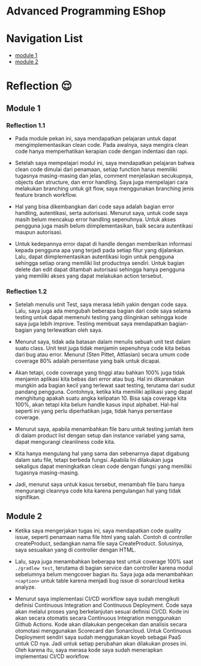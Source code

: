 # Advanced Programming EShop
# Navigation List
- [module 1](#module-1)
- [module 2](#module-2)
# Reflection :relieved:

## Module 1

### Reflection 1.1

- Pada module pekan ini, saya mendapatkan pelajaran untuk dapat mengimplementasikan clean code. Pada awalnya, saya mengira clean code hanya memperhatikan kerapian code dengan indentasi dan rapi.

- Setelah saya mempelajari modul ini, saya mendapatkan pelajaran bahwa clean code dimulai dari penamaan, setiap function harus memiliki tugasnya masing-masing dan jelas, comment menjelaskan secukupnya, objects dan structure, dan error handling. Saya juga mempelajari cara melakukan branching untuk git flow, saya menggunakan branching jenis feature branch workflow.

- Hal yang bisa dikembangkan dari code saya adalah bagian error handling, autentikasi, serta autorisasi. Menurut saya, untuk code saya masih belum mencakup error handling sepenuhnya. Untuk akses pengguna juga masih belum diimplementasikan, baik secara autentikasi maupun autorisasi.

- Untuk kedepannya error dapat di handle dengan memberikan informasi kepada pengguna apa yang terjadi pada setiap fitur yang dijalankan. Lalu, dapat diimplementasikan autentikasi login untuk pengguna sehingga setiap orang memiliki list productnya sendiri. Untuk bagian delete dan edit dapat ditambah autorisasi sehingga hanya pengguna yang memiliki akses yang dapat melakukan action tersebut.

### Reflection 1.2

- Setelah menulis unit Test, saya merasa lebih yakin dengan code saya. Lalu, saya juga ada mengubah beberapa bagian dari code saya selama testing untuk dapat memenuhi testing yang diinginkan sehingga kode saya juga lebih improve. Testing membuat saya mendapatkan bagian-bagian yang terlewatkan oleh saya.

- Menurut saya, tidak ada batasan dalam menulis sebuah unit test dalam suatu class. Unit test juga tidak menjamin sepenuhnya code kita bebas dari bug atau error. Menurut (Sten Pittet, Attlasian) secara umum code coverage 80% adalah persentase yang baik untuk dicapai.

- Akan tetapi, code coverage yang tinggi atau bahkan 100% juga tidak menjamin aplikasi kita bebas dari error atau bug. Hal ini dikarenakan mungkin ada bagian kecil yang terlewat saat testing, terutama dari sudut pandang pengguna. Contohnya, ketika kita memiliki aplikasi yang dapat menghitung apakah suatu angka kelipatan 10. Bisa saja coverage kita 100%, akan tetapi kita belum handle kasus input alphabet. Hal-hal seperti ini yang perlu diperhatikan juga, tidak hanya persentase coverage.

- Menurut saya, apabila menambahkan file baru untuk testing jumlah item di dalam product list dengan setup dan instance variabel yang sama, dapat mengurangi cleanliness code kita.

- Kita hanya mengulang hal yang sama dan sebenarnya dapat digabung dalam satu file, tetapi berbeda fungsi. Apabila  Ini dilakukan juga sekaligus dapat meningkatkan clean code dengan fungsi yang memiliki tugasnya masing-masing.

- Jadi, menurut saya untuk kasus tersebut, menambah file baru hanya mengurangi cleannya code kita karena pengulangan hal yang tidak signifikan.


## Module 2

-  Ketika saya mengerjakan tugas ini, saya mendapatkan code quality issue, seperti penamaan nama file html yang salah. Contoh di controller createProduct, sedangkan nama file saya CreateProduct. Solusinya, saya sesuaikan yang di controller dengan HTML.

- Lalu, saya juga menambahkan beberapa test untuk coverage 100% saat `./gradlew test`, terutama di bagian service dan controller karena modul sebelumnya belum mengcover bagian itu. Saya juga ada menambahkan `<caption>` untuk table karena menjadi bug issue di sonarcloud ketika analyze.

- Menurut saya implementasi CI/CD workflow saya sudah mengikuti definisi Continuous Integration and Continuous Deployment. Code saya akan melalui proses yang berkelanjutan sesuai definisi CI/CD. Kode ini akan secara otomatis secara Continuous Integration menggunakan Github Actions. Kode akan dilakukan pengecekan dan analisis secara otomotasi menggunakan Scorecard dan Sonarcloud. Untuk Continuous Deployment sendiri saya sudah menggunakan koyeb sebagai PaaS untuk CD nya. Jadi untuk setiap perubahan akan dilakukan proses ini. Oleh karena itu, saya merasa kode saya sudah menerapkan implementasi CI/CD workflow.